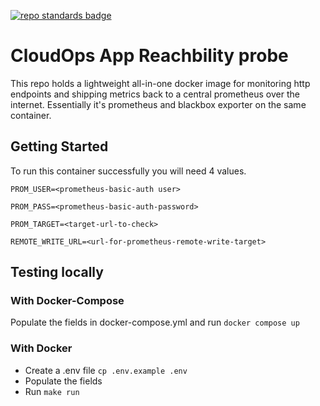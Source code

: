 [![repo standards badge](https://img.shields.io/badge/dynamic/json?color=blue&style=flat&logo=github&labelColor=32393F&label=MoJ%20Compliant&query=%24.result&url=https%3A%2F%2Foperations-engineering-reports.cloud-platform.service.justice.gov.uk%2Fapi%2Fv1%2Fcompliant_public_repositories%2Fstaff-infrastructure-monitoring-app-reachability)](https://operations-engineering-reports.cloud-platform.service.justice.gov.uk/public-github-repositories.html#staff-infrastructure-monitoring-app-reachability "Link to report")

# CloudOps App Reachbility probe

This repo holds a lightweight all-in-one docker image for monitoring http endpoints and shipping metrics back to a central prometheus over the internet.
Essentially it's prometheus and blackbox exporter on the same container.

## Getting Started

To run this container successfully you will need 4 values.

`PROM_USER=<prometheus-basic-auth user>`

`PROM_PASS=<prometheus-basic-auth-password>`

`PROM_TARGET=<target-url-to-check>`

`REMOTE_WRITE_URL=<url-for-prometheus-remote-write-target>`

## Testing locally

### With Docker-Compose

Populate the fields in docker-compose.yml and run `docker compose up`

### With Docker

- Create a .env file `cp .env.example .env`
- Populate the fields
- Run `make run`
